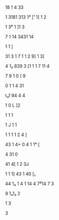 
18  1 4  33

1   3181 313  1³ ]¹  1] 1 2

1 3⁸  1     ]1   3

7    1   14       3431 14

1     1 ]

31 3 1 7 1   1 2 9] 1  3]

4 1₃ 839  3 [1  1 1 7 11 4

7       9      1 0 ( 9

0    1  1   4        31

t₄1 94         4 4

1  0   L         ]2

1            1      1

1    J 1      1

1  1  1 1     2 4     ]

43 1 4+  0 4  1   1⁴ [

4    31   0

41   4[         1    2 3J

1 1  1] 43 1 40   [₁

44 1₄ 1 4 1 14  4 7⁸14 7 3

9   1₄1₂ 2

1 3

3

